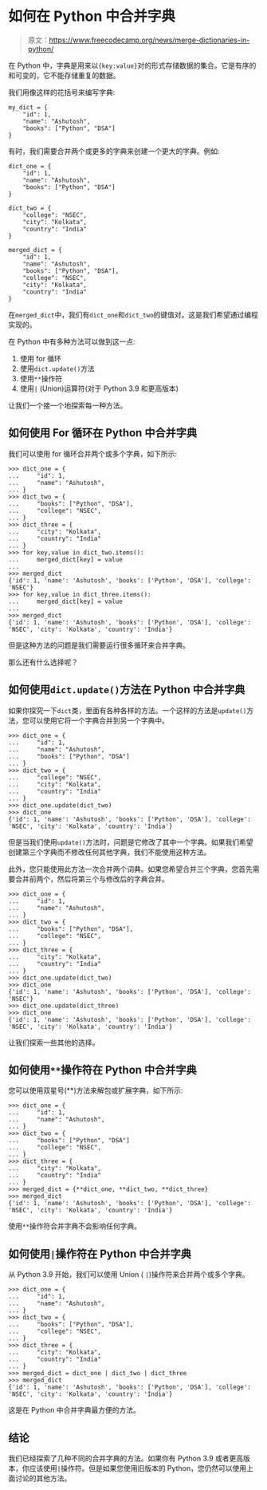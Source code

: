 # 如何在 Python 中合并字典

> 原文：<https://www.freecodecamp.org/news/merge-dictionaries-in-python/>

在 Python 中，字典是用来以`{key:value}`对的形式存储数据的集合。它是有序的和可变的，它不能存储重复的数据。

我们用像这样的花括号来编写字典:

```
my_dict = {
    "id": 1,
    "name": "Ashutosh",
    "books": ["Python", "DSA"]
} 
```

有时，我们需要合并两个或更多的字典来创建一个更大的字典。例如:

```
dict_one = {
    "id": 1,
    "name": "Ashutosh",
    "books": ["Python", "DSA"]
}

dict_two = {
    "college": "NSEC",
    "city": "Kolkata",
    "country": "India"
}

merged_dict = {
    "id": 1,
    "name": "Ashutosh",
    "books": ["Python", "DSA"],
    "college": "NSEC",
    "city": "Kolkata",
    "country": "India"
} 
```

在`merged_dict`中，我们有`dict_one`和`dict_two`的键值对。这是我们希望通过编程实现的。

在 Python 中有多种方法可以做到这一点:

1.  使用 for 循环
2.  使用`dict.update()`方法
3.  使用`**`操作符
4.  使用`|` (Union)运算符(对于 Python 3.9 和更高版本)

让我们一个接一个地探索每一种方法。

## 如何使用 For 循环在 Python 中合并字典

我们可以使用 for 循环合并两个或多个字典，如下所示:

```
>>> dict_one = {
...     "id": 1,
...     "name": "Ashutosh",
... }
>>> dict_two = {
...     "books": ["Python", "DSA"],
...     "college": "NSEC",
... }
>>> dict_three = {
...     "city": "Kolkata",
...     "country": "India"
... }
>>> for key,value in dict_two.items():
...     merged_dict[key] = value
... 
>>> merged_dict
{'id': 1, 'name': 'Ashutosh', 'books': ['Python', 'DSA'], 'college': 'NSEC'}
>>> for key,value in dict_three.items():
...     merged_dict[key] = value
... 
>>> merged_dict
{'id': 1, 'name': 'Ashutosh', 'books': ['Python', 'DSA'], 'college': 'NSEC', 'city': 'Kolkata', 'country': 'India'}
```

但是这种方法的问题是我们需要运行很多循环来合并字典。

那么还有什么选择呢？

## 如何使用`dict.update()`方法在 Python 中合并字典

如果你探究一下`dict`类，里面有各种各样的方法。一个这样的方法是`update()`方法，您可以使用它将一个字典合并到另一个字典中。

```
>>> dict_one = {
...     "id": 1,
...     "name": "Ashutosh",
...     "books": ["Python", "DSA"]
... }
>>> dict_two = {
...     "college": "NSEC",
...     "city": "Kolkata",
...     "country": "India"
... }
>>> dict_one.update(dict_two)
>>> dict_one
{'id': 1, 'name': 'Ashutosh', 'books': ['Python', 'DSA'], 'college': 'NSEC', 'city': 'Kolkata', 'country': 'India'}
```

但是当我们使用`update()`方法时，问题是它修改了其中一个字典。如果我们希望创建第三个字典而不修改任何其他字典，我们不能使用这种方法。

此外，您只能使用此方法一次合并两个词典。如果您希望合并三个字典，您首先需要合并前两个，然后将第三个与修改后的字典合并。

```
>>> dict_one = {
...     "id": 1,
...     "name": "Ashutosh",
... }
>>> dict_two = {
...     "books": ["Python", "DSA"],
...     "college": "NSEC",
... }
>>> dict_three = {
...     "city": "Kolkata",
...     "country": "India"
... }
>>> dict_one.update(dict_two)
>>> dict_one
{'id': 1, 'name': 'Ashutosh', 'books': ['Python', 'DSA'], 'college': 'NSEC'}
>>> dict_one.update(dict_three)
>>> dict_one
{'id': 1, 'name': 'Ashutosh', 'books': ['Python', 'DSA'], 'college': 'NSEC', 'city': 'Kolkata', 'country': 'India'}
```

让我们探索一些其他的选择。

## 如何使用`**`操作符在 Python 中合并字典

您可以使用双星号(**)方法来解包或扩展字典，如下所示:

```
>>> dict_one = {
...     "id": 1,
...     "name": "Ashutosh",
... }
>>> dict_two = {
...     "books": ["Python", "DSA"]
...     "college": "NSEC",
... }
>>> dict_three = {
...     "city": "Kolkata",
...     "country": "India"
... }
>>> merged_dict = {**dict_one, **dict_two, **dict_three} 
>>> merged_dict
{'id': 1, 'name': 'Ashutosh', 'books': ['Python', 'DSA'], 'college': 'NSEC', 'city': 'Kolkata', 'country': 'India'}
```

使用`**`操作符合并字典不会影响任何字典。

## 如何使用`|`操作符在 Python 中合并字典

从 Python 3.9 开始，我们可以使用 Union ( `|`)操作符来合并两个或多个字典。

```
>>> dict_one = {
...     "id": 1,
...     "name": "Ashutosh",
... }
>>> dict_two = {
...     "books": ["Python", "DSA"],
...     "college": "NSEC",
... }
>>> dict_three = {
...     "city": "Kolkata",
...     "country": "India"
... }
>>> merged_dict = dict_one | dict_two | dict_three
>>> merged_dict
{'id': 1, 'name': 'Ashutosh', 'books': ['Python', 'DSA'], 'college': 'NSEC', 'city': 'Kolkata', 'country': 'India'}
```

这是在 Python 中合并字典最方便的方法。

## 结论

我们已经探索了几种不同的合并字典的方法。如果你有 Python 3.9 或者更高版本，你应该使用`|`操作符。但是如果您使用旧版本的 Python，您仍然可以使用上面讨论的其他方法。